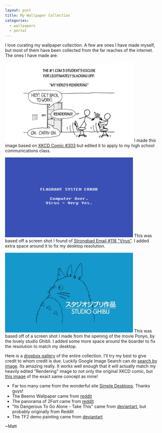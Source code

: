 ```yaml
---
layout: post
title: My Wallpaper Collection
categories:
  - wallpapers
  - portal
---
```


I love curating my wallpaper collection.  A few are ones I have made myself, but most of them have been collected from the far reaches of the internet. The ones I have made are:

[<img src="/images/my-videos-rendering.jpg" width="423px" height="263px">](/images/my-videos-rendering.jpg)
I made this image based on [XKCD Comic #303](http://xkcd.com/303/) but edited it to apply to my high school communications class.

[<img src="/images/strongbad-flagrant-system-error.jpg" width="423px" height="263px">](/images/strongbad-flagrant-system-error.jpg)
This was based off a screen shot I found of [Strongbad Email #118 "Virus"](http://www.homestarrunner.com/sbemail118.html). I added extra space around it to fix my desktop resolution.

[<img src="/images/Studio-Ghibli.png" width="423px" height="263px">](/images/Studio-Ghibli.png)
This was based off of a screen shot I made from the opening of the movie Ponyo, by the lovely studio Ghibli.  I added some more space around the boarder to fix the resolution to match my desktop.

Here is a [dropbox gallery](https://www.dropbox.com/gallery/1667359/1/Wallpapers?h=c05e49) of the entire collection.  I'll try my best to give credit to whom credit is due.  Luckily Google Image Search can do [search by image](http://www.google.com/insidesearch/searchbyimage.html). Its amazing really.  It works well enough that it will actually match my heavily edited "Rendering" image to not only the original XKCD comic, but [this image](http://phloatingman.wordpress.com/2010/11/08/video-rendering-xkcd-compiling-remix/) of the exact same concept as mine!

 -  Far too many came from the wonderful site [Simple Desktops](http://simpledesktops.com/). Thanks guys!
 -  The Beemo Wallpaper came from [reddit](http://www.reddit.com/r/adventuretime/comments/jm1w4/who_wants_to_play_videogames_beemo_wallpaper/)
 -  The panorama of 2Fort came from [reddit](http://www.reddit.com/r/tf2/comments/j2o9f/i_recently_made_a_panorama_of_2fort_what_do_you/)
 -  "Its Dangerous To Go Alone - Take This" came from [deviantart](http://kertrek.deviantart.com/art/It-s-Dangerous-to-Go-Alone-199282456), but probably originally from Reddit
 -  The TF2 demo painting came from [deviantart](http://pdonkeh.deviantart.com/art/TF2-Demo-Be-Pimpin-187261755) 

~Matt
